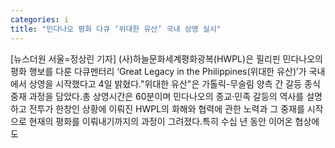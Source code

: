 ```yaml
---
categories: i
title: "민다나오 평화 다큐 ‘위대한 유산’ 국내 상영 실시"
---
```

[뉴스더원 서울=정상린 기자] (사)하늘문화세계평화광복(HWPL)은 필리핀 민다나오의 평화 행보를 다룬 다큐멘터리 ‘Great Legacy in the Philippines(위대한 유산)’가 국내에서 상영을 시작했다고 4일 밝혔다."위대한 유산"은 가톨릭-무슬림 양측 간 갈등 종식 중재 과정을 담았다.총 상영시간은 60분이며 민다나오의 종교·민족 갈등의 역사를 설명하고 전투가 한창인 상황에 이뤄진 HWPL의 화해와 협력에 관한 노력과 그 중재를 시작으로 현재의 평화를 이뤄내기까지의 과정이 그려졌다.특히 수십 년 동안 이어온 협상에도